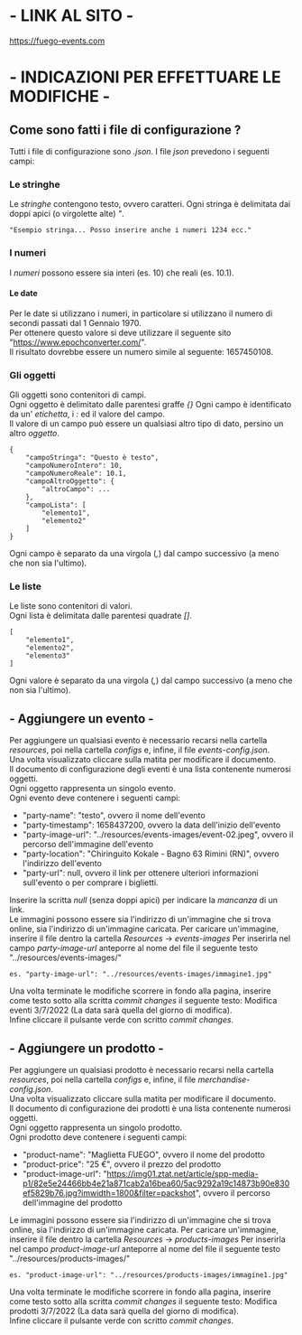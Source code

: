 # - LINK AL SITO -
https://fuego-events.com

# - INDICAZIONI PER EFFETTUARE LE MODIFICHE -

## Come sono fatti i file di configurazione ?
Tutti i file di configurazione sono _.json_. I file _json_ prevedono i seguenti campi:

### Le stringhe
Le _stringhe_ contengono testo, ovvero caratteri. Ogni stringa è delimitata dai doppi apici (o virgolette alte) _"_.
```
"Esempio stringa... Posso inserire anche i numeri 1234 ecc."
```
### I numeri
I _numeri_ possono essere sia interi (es. 10) che reali (es. 10.1).

#### Le date
Per le date si utilizzano i numeri, in particolare si utilizzano il numero di secondi passati dal 1 Gennaio 1970.  
Per ottenere questo valore si deve utilizzare il seguente sito "https://www.epochconverter.com/".  
Il risultato dovrebbe essere un numero simile al seguente: 1657450108.

### Gli oggetti
Gli oggetti sono contenitori di campi.  
Ogni oggetto è delimitato dalle parentesi graffe _{}_
Ogni campo è identificato da un' _etichetta_, i _:_ ed il valore del campo.  
Il valore di un campo può essere un qualsiasi altro tipo di dato, persino un altro _oggetto_.
```
{
    "campoStringa": "Questo è testo",
    "campoNumeroIntero": 10,
    "campoNumeroReale": 10.1,
    "campoAltroOggetto": {
        "altroCampo": ...
    },
    "campoLista": [
        "elemento1",
        "elemento2"
    ]
}
```
Ogni campo è separato da una virgola (_,_) dal campo successivo (a meno che non sia l'ultimo).

### Le liste
Le liste sono contenitori di valori.  
Ogni lista è delimitata dalle parentesi quadrate _[]_.
```
[
    "elemento1",
    "elemento2",
    "elemento3"
]
```
Ogni valore è separato da una virgola (_,_) dal campo successivo (a meno che non sia l'ultimo).

## - Aggiungere un evento -
Per aggiungere un qualsiasi evento è necessario recarsi nella cartella _resources_, poi nella cartella _configs_ e, infine, il file _events-config.json_.  
Una volta visualizzato cliccare sulla matita per modificare il documento.  
Il documento di configurazione degli eventi è una lista contenente numerosi oggetti.  
Ogni oggetto rappresenta un singolo evento.  
Ogni evento deve contenere i seguenti campi:
- "party-name": "testo", ovvero il nome dell'evento
- "party-timestamp": 1658437200, ovvero la data dell'inizio dell'evento
- "party-image-url": "../resources/events-images/event-02.jpeg", ovvero il percorso dell'immagine dell'evento
- "party-location": "Chiringuito Kokale - Bagno 63 Rimini (RN)", ovvero l'indirizzo dell'evento
- "party-url": null, ovvero il link per ottenere ulteriori informazioni sull'evento o per comprare i biglietti.   

Inserire la scritta _null_ (senza doppi apici) per indicare la *mancanza* di un link.  
Le immagini possono essere sia l'indirizzo di un'immagine che si trova online, sia l'indirizzo di un'immagine caricata.
Per caricare un'immagine, inserire il file dentro la cartella _Resources_ -> _events-images_
Per inserirla nel campo _party-image-url_ anteporre al nome del file il seguente testo "../resources/events-images/"  
```
es. "party-image-url": "../resources/events-images/immagine1.jpg"
```

Una volta terminate le modifiche scorrere in fondo alla pagina, inserire come testo sotto alla scritta _commit changes_ il seguente testo: Modifica eventi 3/7/2022 (La data sarà quella del giorno di modifica).  
Infine cliccare il pulsante verde con scritto _commit changes_.

## - Aggiungere un prodotto -
Per aggiungere un qualsiasi prodotto è necessario recarsi nella cartella _resources_, poi nella cartella _configs_ e, infine, il file _merchandise-config.json_.  
Una volta visualizzato cliccare sulla matita per modificare il documento.  
Il documento di configurazione dei prodotti è una lista contenente numerosi oggetti.  
Ogni oggetto rappresenta un singolo prodotto.  
Ogni prodotto deve contenere i seguenti campi:
- "product-name": "Maglietta FUEGO", ovvero il nome del prodotto
- "product-price": "25 €", ovvero il prezzo del prodotto
- "product-image-url": "https://img01.ztat.net/article/spp-media-p1/82e5e24466bb4e21a871cab2a16bea60/5ac9292a19c14873b90e830ef5829b76.jpg?imwidth=1800&filter=packshot", ovvero il percorso dell'immagine del prodotto

Le immagini possono essere sia l'indirizzo di un'immagine che si trova online, sia l'indirizzo di un'immagine caricata.
Per caricare un'immagine, inserire il file dentro la cartella _Resources_ -> _products-images_
Per inserirla nel campo _product-image-url_ anteporre al nome del file il seguente testo "../resources/products-images/"  
```
es. "product-image-url": "../resources/products-images/immagine1.jpg"
```

Una volta terminate le modifiche scorrere in fondo alla pagina, inserire come testo sotto alla scritta _commit changes_ il seguente testo: Modifica prodotti 3/7/2022 (La data sarà quella del giorno di modifica).  
Infine cliccare il pulsante verde con scritto _commit changes_.
